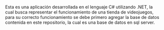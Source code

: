 Esta es una aplicación desarrollada en el lenguaje C# utilizando .NET, la cual busca representar el funcionamiento de una tienda de videojuegos, para su correcto funcionamiento se debe primero agregar la base de datos contenida en este repositorio, la cual es una base de datos en sql server.
